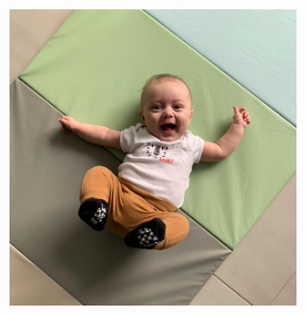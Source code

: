<img src="darragh.jpg">
<script>
var data = JSON.stringify({
  "field1": "xyz",
  "field2": "xyz"
});

var xhr = new XMLHttpRequest();

xhr.addEventListener("readystatechange", function () {
  if (this.readyState === 4) {
    console.log(this.responseText);
  }
});

xhr.open("POST", "https://darragh-3c6a.restdb.io/rest/woordjes");
xhr.setRequestHeader("content-type", "application/json");
xhr.setRequestHeader("x-apikey", "5f53c4a3c5e01c1e033b8c8a");
xhr.setRequestHeader("cache-control", "no-cache");

xhr.send(data);
</script>
